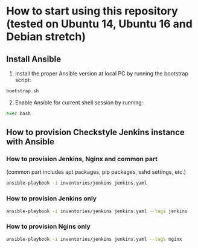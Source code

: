 # How to start using this repository (tested on Ubuntu 14, Ubuntu 16 and Debian stretch)

## Install Ansible

1) Install the proper Ansible version at local PC by running the bootstrap script:

```bash
bootstrap.sh
```

2) Enable Ansible for current shell session by running:

```bash
exec bash
```

## How to provision Checkstyle Jenkins instance with Ansible

### How to provision Jenkins, Nginx and common part

(common part includes apt packages, pip packages, sshd settings, etc.)

```bash
ansible-playbook -i inventories/jenkins jenkins.yaml
```

### How to provision Jenkins only

```bash
ansible-playbook -i inventories/jenkins jenkins.yaml --tags jenkins
```

### How to provision Ngins only

```bash
ansible-playbook -i inventories/jenkins jenkins.yaml --tags nginx
```
